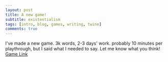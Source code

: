 ```yaml
---
layout: post
title: A new game!
subtitle: existentialism
tags: [intro, blog, games, writing, twine]
comments: true
---
```


I've made a new game. 3k words, 2-3 days' work. probably 10 minutes per playthrough, but I said what I needed to say. Let me know what you think!
[Game Link](https://rainbowmessenger.itch.io/existentialism)
